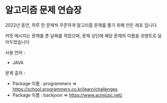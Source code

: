 # 알고리즘 문제 연습장

2022년 동안, 하루 한 문제씩 꾸준하게 알고리즘 문제를 풀기 위해 만든 레포 입니다.

커밋 메시지는 문제를 푼 날짜를 적었으며,
문제 상단에 해당 문제의 이름을 코멘트로 달아두었습니다

사용 언어 :
- JAVA

문제 출처 : 

- Package 이름 : programmers 
  => https://school.programmers.co.kr/learn/challenges
- Package 이름 : backjoon
  => https://www.acmicpc.net/
